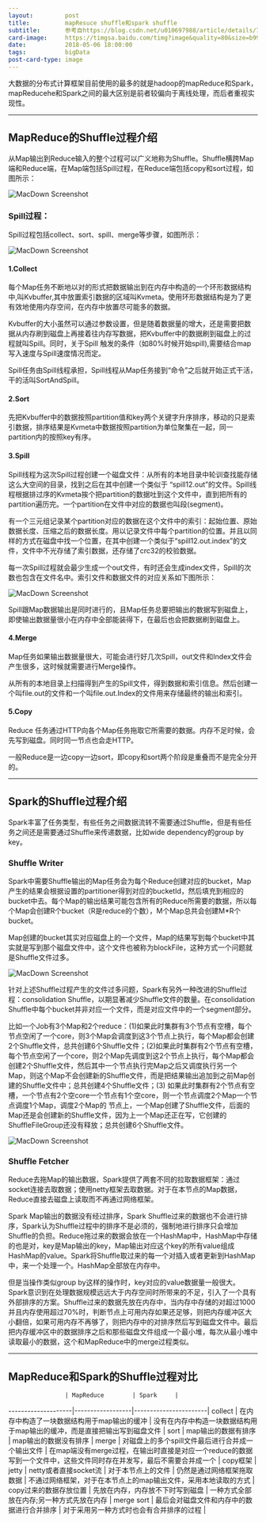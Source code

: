 ```yaml
---
layout:         post
title:          mapResuce shuffle和spark shuffle
subtitle:       参考自https://blog.csdn.net/u010697988/article/details/70173104
card-image:     https://timgsa.baidu.com/timg?image&quality=80&size=b9999_10000&sec=1525610003200&di=7e387b19d0053abe5036e237d6781b46&imgtype=0&src=http%3A%2F%2Fpic3.16pic.com%2F00%2F54%2F82%2F16pic_5482049_b.jpg
date:           2018-05-06 18:00:00
tags:           bigData
post-card-type: image
---
```


大数据的分布式计算框架目前使用的最多的就是hadoop的mapReduce和Spark，mapReducehe和Spark之间的最大区别是前者较偏向于离线处理，而后者重视实现性。

<hr>

## MapReduce的Shuffle过程介绍
从Map输出到Reduce输入的整个过程可以广义地称为Shuffle。Shuffle横跨Map端和Reduce端，在Map端包括Spill过程，在Reduce端包括copy和sort过程，如图所示：

![MacDown Screenshot](http://static.open-open.com/lib/uploadImg/20140521/20140521222449_182.jpg)

### Spill过程：

Spill过程包括collect、sort、spill、merge等步骤，如图所示：

![MacDown Screenshot](http://static.open-open.com/lib/uploadImg/20140521/20140521222449_800.jpg)

#### 1.Collect
每个Map任务不断地以对的形式把数据输出到在内存中构造的一个环形数据结构中,叫Kvbuffer,其中放置索引数据的区域叫Kvmeta。使用环形数据结构是为了更有效地使用内存空间，在内存中放置尽可能多的数据。

Kvbuffer的大小虽然可以通过参数设置，但是随着数据量的增大，还是需要把数据从内存刷到磁盘上再接着往内存写数据，把Kvbuffer中的数据刷到磁盘上的过程就叫Spill。同时，关于Spill 触发的条件（如80%时候开始spill),需要结合map写入速度与Spill速度情况而定。

Spill任务由Spill线程承担，Spill线程从Map任务接到“命令”之后就开始正式干活，干的活叫SortAndSpill。

#### 2.Sort
先把Kvbuffer中的数据按照partition值和key两个关键字升序排序，移动的只是索引数据，排序结果是Kvmeta中数据按照partition为单位聚集在一起，同一partition内的按照key有序。

#### 3.Spill
Spill线程为这次Spill过程创建一个磁盘文件：从所有的本地目录中轮训查找能存储这么大空间的目录，找到之后在其中创建一个类似于 “spill12.out”的文件。Spill线程根据排过序的Kvmeta挨个把partition的数据吐到这个文件中，直到把所有的partition遍历完。一个partition在文件中对应的数据也叫段(segment)。

有一个三元组记录某个partition对应的数据在这个文件中的索引：起始位置、原始数据长度、压缩之后的数据长度。用以记录文件中每个partition的位置。并且以同样的方式在磁盘中找一个位置，在其中创建一个类似于“spill12.out.index”的文件，文件中不光存储了索引数据，还存储了crc32的校验数据。

每一次Spill过程就会最少生成一个out文件，有时还会生成index文件，Spill的次数也包含在文件名中。索引文件和数据文件的对应关系如下图所示：

![MacDown Screenshot](http://static.open-open.com/lib/uploadImg/20140521/20140521222449_312.jpg)

Spill跟Map数据输出是同时进行的，且Map任务总要把输出的数据写到磁盘上，即使输出数据量很小在内存中全部能装得下，在最后也会把数据刷到磁盘上。

#### 4.Merge
Map任务如果输出数据量很大，可能会进行好几次Spill，out文件和Index文件会产生很多，这时候就需要进行Merge操作。

从所有的本地目录上扫描得到产生的Spill文件，得到数据和索引信息。然后创建一个叫file.out的文件和一个叫file.out.Index的文件用来存储最终的输出和索引。

#### 5.Copy
Reduce 任务通过HTTP向各个Map任务拖取它所需要的数据。内存不足时候，会先写到磁盘。同时同一节点也会走HTTP。

一般Reduce是一边copy一边sort，即copy和sort两个阶段是重叠而不是完全分开的。

<hr>

## Spark的Shuffle过程介绍
Spark丰富了任务类型，有些任务之间数据流转不需要通过Shuffle，但是有些任务之间还是需要通过Shuffle来传递数据，比如wide dependency的group by key。

### Shuffle Writer
Spark中需要Shuffle输出的Map任务会为每个Reduce创建对应的bucket，Map产生的结果会根据设置的partitioner得到对应的bucketId，然后填充到相应的bucket中去。每个Map的输出结果可能包含所有的Reduce所需要的数据，所以每个Map会创建R个bucket（R是reduce的个数），M个Map总共会创建M*R个bucket。

Map创建的bucket其实对应磁盘上的一个文件，Map的结果写到每个bucket中其实就是写到那个磁盘文件中，这个文件也被称为blockFile，这种方式一个问题就是Shuffle文件过多。

![MacDown Screenshot](http://static.open-open.com/lib/uploadImg/20140521/20140521222450_291.jpg)

针对上述Shuffle过程产生的文件过多问题，Spark有另外一种改进的Shuffle过程：consolidation Shuffle，以期显著减少Shuffle文件的数量。在consolidation Shuffle中每个bucket并非对应一个文件，而是对应文件中的一个segment部分。

比如一个Job有3个Map和2个reduce：(1)如果此时集群有3个节点有空槽，每个节点空闲了一个core，则3个Map会调度到这3个节点上执行，每个Map都会创建2个Shuffle文件，总共创建6个Shuffle文件；(2)如果此时集群有2个节点有空槽，每个节点空闲了一个core，则2个Map先调度到这2个节点上执行，每个Map都会创建2个Shuffle文件，然后其中一个节点执行完Map之后又调度执行另一个Map，则这个Map不会创建新的Shuffle文件，而是把结果输出追加到之前Map创建的Shuffle文件中；总共创建4个Shuffle文件；(3) 如果此时集群有2个节点有空槽，一个节点有2个空core一个节点有1个空core，则一个节点调度2个Map一个节点调度1个Map，调度2个Map的 节点上，一个Map创建了Shuffle文件，后面的Map还是会创建新的Shuffle文件，因为上一个Map还正在写，它创建的ShuffleFileGroup还没有释放；总共创建6个Shuffle文件。

![MacDown Screenshot](http://static.open-open.com/lib/uploadImg/20140521/20140521222450_728.jpg)

### Shuffle Fetcher
Reduce去拖Map的输出数据，Spark提供了两套不同的拉取数据框架：通过socket连接去取数据；使用netty框架去取数据。对于在本节点的Map数据，Reduce直接去磁盘上读取而不再通过网络框架。

Spark Map输出的数据没有经过排序，Spark Shuffle过来的数据也不会进行排序，Spark认为Shuffle过程中的排序不是必须的，强制地进行排序只会增加Shuffle的负担。Reduce拖过来的数据会放在一个HashMap中，HashMap中存储的也是对，key是Map输出的key，Map输出对应这个key的所有value组成HashMap的value。Spark将Shuffle取过来的每一个对插入或者更新到HashMap中，来一个处理一个。HashMap全部放在内存中。

但是当操作类似group by这样的操作时，key对应的value数据量一般很大。Spark意识到在处理数据规模远远大于内存空间时所带来的不足，引入了一个具有外部排序的方案。Shuffle过来的数据先放在内存中，当内存中存储的对超过1000并且内存使用超过70%时，判断节点上可用内存如果还足够，则把内存缓冲区大小翻倍，如果可用内存不再够了，则把内存中的对排序然后写到磁盘文件中。最后把内存缓冲区中的数据排序之后和那些磁盘文件组成一个最小堆，每次从最小堆中读取最小的数据，这个和MapReduce中的merge过程类似。

<hr>

## MapReduce和Spark的Shuffle过程对比

                    | MapReduce        | Spark     |
--------------------|------------------|-----------------------|
collect | 在内存中构造了一块数据结构用于map输出的缓冲   | 没有在内存中构造一块数据结构用于map输出的缓冲，而是直接把输出写到磁盘文件   |
sort       | map输出的数据有排序   | map输出的数据没有排序   |
merge  | 对磁盘上的多个spill文件最后进行合并成一个输出文件     | 在map端没有merge过程，在输出时直接是对应一个reduce的数据写到一个文件中，这些文件同时存在并发写，最后不需要合并成一个        |
copy框架     | jetty  | netty或者直接socket流    |
对于本节点上的文件          | 仍然是通过网络框架拖取数据   | 不通过网络框架，对于在本节点上的map输出文件，采用本地读取的方式  |
copy过来的数据存放位置        | 先放在内存，内存放不下时写到磁盘     | 一种方式全部放在内存;另一种方式先放在内存   |
merge sort            | 最后会对磁盘文件和内存中的数据进行合并排序      | 对于采用另一种方式时也会有合并排序的过程         |

